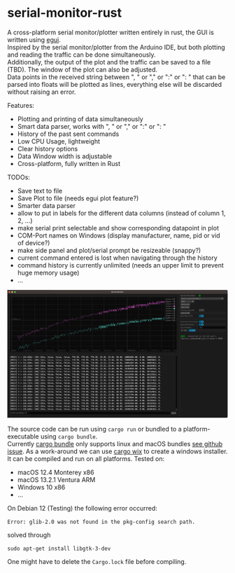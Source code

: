 # serial-monitor-rust
A cross-platform serial monitor/plotter written entirely in rust, the GUI is written using [egui](https://github.com/emilk/egui).  
Inspired by the serial monitor/plotter from the Arduino IDE, but both plotting and reading the traffic can be done simultaneously.  
Additionally, the output of the plot and the traffic can be saved to a file (TBD). The window of the plot can also be adjusted.  
Data points in the received string between ", " or "," or ":" or ": " that can be parsed into floats will be plotted as lines, everything else will be discarded without raising an error.  
  
Features:
* Plotting and printing of data simultaneously 
* Smart data parser, works with ", " or "," or ":" or ": "
* History of the past sent commands
* Low CPU Usage, lightweight
* Clear history options
* Data Window width is adjustable
* Cross-platform, fully written in Rust

TODOs:
* Save text to file
* Save Plot to file (needs egui plot feature?)
* Smarter data parser
* allow to put in labels for the different data columns (instead of column 1, 2, ...)
* make serial print selectable and show corresponding datapoint in plot
* COM-Port names on Windows (display manufacturer, name, pid or vid of device?)
* make side panel and plot/serial prompt be resizeable (snappy?)
* current command entered is lost when navigating through the history
* command history is currently unlimited (needs an upper limit to prevent huge memory usage)
* ...  


![Screenshot of the application on macOS](screenshot.png)

The source code can be run using ```cargo run``` or bundled to a platform-executable using ```cargo bundle```.  
Currently [cargo bundle](https://github.com/burtonageo/cargo-bundle) only supports linux and macOS bundles [see github issue](https://github.com/burtonageo/cargo-bundle/issues/77).
As a work-around we can use [cargo wix](https://github.com/volks73/cargo-wix) to create a windows installer.  
It can be compiled and run on all platforms.
Tested on:
- macOS 12.4 Monterey x86
- macOS 13.2.1 Ventura ARM
- Windows 10 x86
- ...  

On Debian 12 (Testing) the following error occurred:
```
Error: glib-2.0 was not found in the pkg-config search path.
```
solved through
```
sudo apt-get install libgtk-3-dev
```

One might have to delete the ```Cargo.lock``` file before compiling.  
